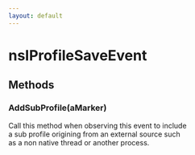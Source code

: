 ```yaml
---
layout: default
---
```


# nsIProfileSaveEvent #

## Methods ##

### AddSubProfile(aMarker) ###
  
Call this method when observing this event to include  
a sub profile origining from an external source such  
as a non native thread or another process.  
  
